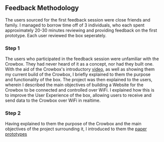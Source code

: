 ## Feedback Methodology 

The users sourced for the first feedback session were close friends and family. I managed to borrow time off of 3 individuals, who each spent approximately 20-30 minutes reviewing and providing feedback on the first prototype. Each user reviewed the box seperately. 

### Step 1

The users who participated in the feedback session were unfamiliar with the Crowbox. They had never heard of it as a concept, nor had they built one. With the aid of the Crowbox's introductory [video](https://www.youtube.com/watch?v=jcp_FWfYtLY&t=4s), as well as showing them my current build of the Crowbox, I briefly explained to them the purpose and functionality of the box. The project was then explained to the users, wherein I described the main objectives of building a Website for the Crowbox to be connected and controlled over WiFi. I explained how this is to improve the User Experience of the box, allowing users to receive and send data to the Crowbox over WiFi in realtime. 

### Step 2
Having explained to them the purpose of the Crowbox and the main objectives of the project surrounding it, I introduced to them the [paper prototypes]()
